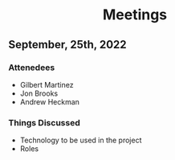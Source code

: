 # <div align="center">Meetings</div>
## September, 25th, 2022
### Attenedees
* Gilbert Martinez
* Jon Brooks
* Andrew Heckman
### Things Discussed
* Technology to be used in the project
* Roles